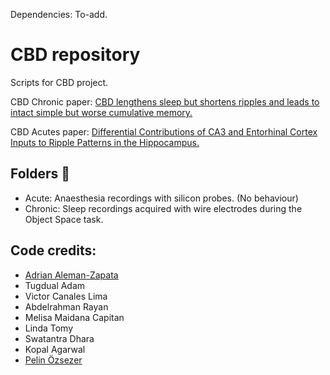 Dependencies: To-add. 


# CBD repository
Scripts for CBD project. 

CBD Chronic paper: [CBD lengthens sleep but shortens ripples and leads to intact simple but worse cumulative memory.](https://doi.org/10.1016/j.isci.2023.108327)

CBD Acutes paper: [Differential Contributions of CA3 and Entorhinal Cortex Inputs to Ripple Patterns in the Hippocampus.](https://www.cell.com/iscience/fulltext/S2589-0042(25)00041-0)

## Folders :file_folder:
- Acute: Anaesthesia recordings with silicon probes. (No behaviour)
- Chronic: Sleep recordings acquired with wire electrodes during the Object Space task.


## Code credits:
- [Adrian Aleman-Zapata](https://github.com/Aleman-Z/)
- Tugdual Adam
- Victor Canales Lima
- Abdelrahman Rayan
- Melisa Maidana Capitan
- Linda Tomy
- Swatantra Dhara
- Kopal Agarwal
- [Pelin Özsezer](https://github.com/pelinozsezer)


